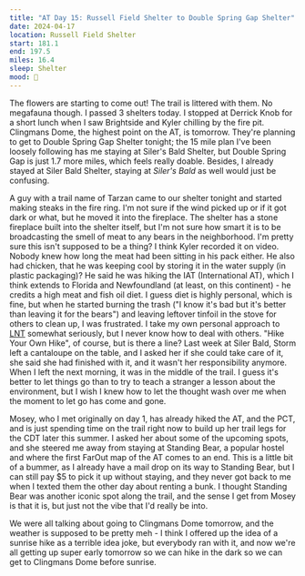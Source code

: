 ```yaml
---
title: "AT Day 15: Russell Field Shelter to Double Spring Gap Shelter"
date: 2024-04-17
location: Russell Field Shelter
start: 181.1
end: 197.5
miles: 16.4
sleep: Shelter
mood: 🙂
---
```

The flowers are starting to come out! The trail is littered with them. No megafauna though. I passed 3 shelters today. I stopped at Derrick Knob for a short lunch when I saw Brightside and Kyler chilling by the fire pit. Clingmans Dome, the highest point on the AT, is tomorrow. They're planning to get to Double Spring Gap Shelter tonight; the 15 mile plan I've been loosely following has me staying at Siler's Bald Shelter, but Double Spring Gap is just 1.7 more miles, which feels really doable. Besides, I already stayed at Siler Bald Shelter, staying at *Siler's Bald* as well would just be confusing.

A guy with a trail name of Tarzan came to our shelter tonight and started making steaks in the fire ring. I'm not sure if the wind picked up or if it got dark or what, but he moved it into the fireplace. The shelter has a stone fireplace built into the shelter itself, but I'm not sure how smart it is to be broadcasting the smell of meat to any bears in the neighborhood. I'm pretty sure this isn't supposed to be a thing? I think Kyler recorded it on video. Nobody knew how long the meat had been sitting in his pack either. He also had chicken, that he was keeping cool by storing it in the water supply (in plastic packaging)? He said he was hiking the IAT (International AT), which I think extends to Florida and Newfoundland (at least, on this continent) - he credits a high meat and fish oil diet. I guess diet is highly personal, which is fine, but when he started burning the trash ("I know it's bad but it's better than leaving it for the bears") and leaving leftover tinfoil in the stove for others to clean up, I was frustrated. I take my own personal approach to [LNT](https://lnt.org) somewhat seriously, but I never know how to deal with others. "Hike Your Own Hike", of course, but is there a line? Last week at Siler Bald, Storm left a cantaloupe on the table, and I asked her if she could take care of it, she said she had finished with it, and it wasn't her responsibility anymore. When I left the next morning, it was in the middle of the trail. I guess it's better to let things go than to try to teach a stranger a lesson about the environment, but I wish I knew how to let the thought wash over me when the moment to let go has come and gone.

Mosey, who I met originally on day 1, has already hiked the AT, and the PCT, and is just spending time on the trail right now to build up her trail legs for the CDT later this summer. I asked her about some of the upcoming spots, and she steered me away from staying at Standing Bear, a popular hostel and where the first FarOut map of the AT comes to an end. This is a little bit of a bummer, as I already have a mail drop on its way to Standing Bear, but I can still pay $5 to pick it up without staying, and they never got back to me when I texted them the other day about renting a bunk. I thought Standing Bear was another iconic spot along the trail, and the sense I get from Mosey is that it is, but just not the vibe that I'd really be into.

We were all talking about going to Clingmans Dome tomorrow, and the weather is supposed to be pretty meh - I think I offered up the idea of a sunrise hike as a terrible idea joke, but everybody ran with it, and now we're all getting up super early tomorrow so we can hike in the dark so we can get to Clingmans Dome before sunrise.

